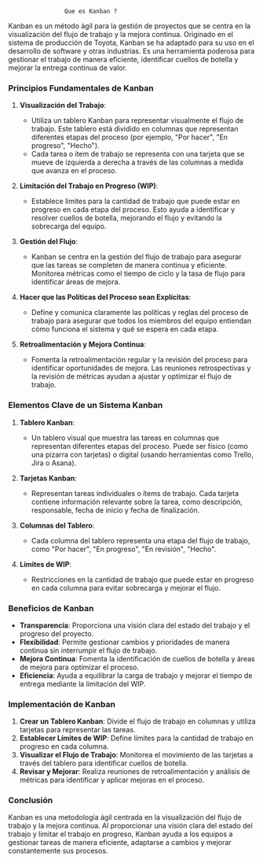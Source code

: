                     Que es Kanban ? 

Kanban es un método ágil para la gestión de proyectos que se centra en la visualización del flujo de trabajo y la mejora continua. Originado en el sistema de producción de Toyota, Kanban se ha adaptado para su uso en el desarrollo de software y otras industrias. Es una herramienta poderosa para gestionar el trabajo de manera eficiente, identificar cuellos de botella y mejorar la entrega continua de valor.

### Principios Fundamentales de Kanban

1. **Visualización del Trabajo**:
   - Utiliza un tablero Kanban para representar visualmente el flujo de trabajo. Este tablero está dividido en columnas que representan diferentes etapas del proceso (por ejemplo, "Por hacer", "En progreso", "Hecho").
   - Cada tarea o ítem de trabajo se representa con una tarjeta que se mueve de izquierda a derecha a través de las columnas a medida que avanza en el proceso.

2. **Limitación del Trabajo en Progreso (WIP)**:
   - Establece límites para la cantidad de trabajo que puede estar en progreso en cada etapa del proceso. Esto ayuda a identificar y resolver cuellos de botella, mejorando el flujo y evitando la sobrecarga del equipo.

3. **Gestión del Flujo**:
   - Kanban se centra en la gestión del flujo de trabajo para asegurar que las tareas se completen de manera continua y eficiente. Monitorea métricas como el tiempo de ciclo y la tasa de flujo para identificar áreas de mejora.

4. **Hacer que las Políticas del Proceso sean Explícitas**:
   - Define y comunica claramente las políticas y reglas del proceso de trabajo para asegurar que todos los miembros del equipo entiendan cómo funciona el sistema y qué se espera en cada etapa.

5. **Retroalimentación y Mejora Continua**:
   - Fomenta la retroalimentación regular y la revisión del proceso para identificar oportunidades de mejora. Las reuniones retrospectivas y la revisión de métricas ayudan a ajustar y optimizar el flujo de trabajo.

### Elementos Clave de un Sistema Kanban

1. **Tablero Kanban**:
   - Un tablero visual que muestra las tareas en columnas que representan diferentes etapas del proceso. Puede ser físico (como una pizarra con tarjetas) o digital (usando herramientas como Trello, Jira o Asana).

2. **Tarjetas Kanban**:
   - Representan tareas individuales o ítems de trabajo. Cada tarjeta contiene información relevante sobre la tarea, como descripción, responsable, fecha de inicio y fecha de finalización.

3. **Columnas del Tablero**:
   - Cada columna del tablero representa una etapa del flujo de trabajo, como "Por hacer", "En progreso", "En revisión", "Hecho".

4. **Límites de WIP**:
   - Restricciones en la cantidad de trabajo que puede estar en progreso en cada columna para evitar sobrecarga y mejorar el flujo.

### Beneficios de Kanban

- **Transparencia**: Proporciona una visión clara del estado del trabajo y el progreso del proyecto.
- **Flexibilidad**: Permite gestionar cambios y prioridades de manera continua sin interrumpir el flujo de trabajo.
- **Mejora Continua**: Fomenta la identificación de cuellos de botella y áreas de mejora para optimizar el proceso.
- **Eficiencia**: Ayuda a equilibrar la carga de trabajo y mejorar el tiempo de entrega mediante la limitación del WIP.

### Implementación de Kanban

1. **Crear un Tablero Kanban**: Divide el flujo de trabajo en columnas y utiliza tarjetas para representar las tareas.
2. **Establecer Límites de WIP**: Define límites para la cantidad de trabajo en progreso en cada columna.
3. **Visualizar el Flujo de Trabajo**: Monitorea el movimiento de las tarjetas a través del tablero para identificar cuellos de botella.
4. **Revisar y Mejorar**: Realiza reuniones de retroalimentación y análisis de métricas para identificar y aplicar mejoras en el proceso.

### Conclusión

Kanban es una metodología ágil centrada en la visualización del flujo de trabajo y la mejora continua. Al proporcionar una visión clara del estado del trabajo y limitar el trabajo en progreso, Kanban ayuda a los equipos a gestionar tareas de manera eficiente, adaptarse a cambios y mejorar constantemente sus procesos.